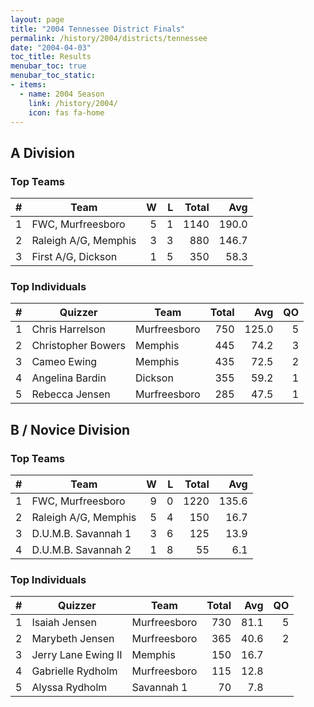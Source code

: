 ```yaml
---
layout: page
title: "2004 Tennessee District Finals"
permalink: /history/2004/districts/tennessee
date: "2004-04-03"
toc_title: Results
menubar_toc: true
menubar_toc_static:
- items:
  - name: 2004 Season
    link: /history/2004/
    icon: fas fa-home
---
```


## A Division

### Top Teams

|    # | Team                 |    W |    L | Total |   Avg |
| ---: | -------------------- | ---: | ---: | ----: | ----: |
|    1 | FWC, Murfreesboro    |    5 |    1 |  1140 | 190.0 |
|    2 | Raleigh A/G, Memphis |    3 |    3 |   880 | 146.7 |
|    3 | First A/G, Dickson   |    1 |    5 |   350 |  58.3 |

### Top Individuals

|    # | Quizzer            | Team         | Total |   Avg |   QO |
| ---: | ------------------ | ------------ | ----: | ----: | ---: |
|    1 | Chris Harrelson    | Murfreesboro |   750 | 125.0 |    5 |
|    2 | Christopher Bowers | Memphis      |   445 |  74.2 |    3 |
|    3 | Cameo Ewing        | Memphis      |   435 |  72.5 |    2 |
|    4 | Angelina Bardin    | Dickson      |   355 |  59.2 |    1 |
|    5 | Rebecca Jensen     | Murfreesboro |   285 |  47.5 |    1 |

## B / Novice Division

### Top Teams

|    # | Team                 |    W |    L | Total |   Avg |
| ---: | -------------------- | ---: | ---: | ----: | ----: |
|    1 | FWC, Murfreesboro    |    9 |    0 |  1220 | 135.6 |
|    2 | Raleigh A/G, Memphis |    5 |    4 |   150 |  16.7 |
|    3 | D.U.M.B. Savannah 1  |    3 |    6 |   125 |  13.9 |
|    4 | D.U.M.B. Savannah 2  |    1 |    8 |    55 |   6.1 |

### Top Individuals

|    # | Quizzer             | Team         | Total |  Avg |   QO |
| ---: | ------------------- | ------------ | ----: | ---: | ---: |
|    1 | Isaiah Jensen       | Murfreesboro |   730 | 81.1 |    5 |
|    2 | Marybeth Jensen     | Murfreesboro |   365 | 40.6 |    2 |
|    3 | Jerry Lane Ewing II | Memphis      |   150 | 16.7 |      |
|    4 | Gabrielle Rydholm   | Murfreesboro |   115 | 12.8 |      |
|    5 | Alyssa Rydholm      | Savannah 1   |    70 |  7.8 |      |

